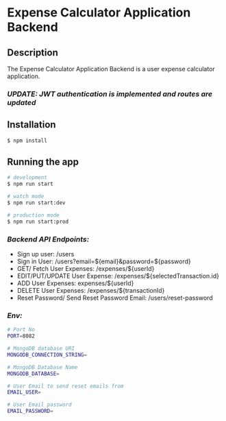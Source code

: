 #  Expense Calculator Application Backend

## Description
The Expense Calculator Application Backend is a user expense calculator application. 

### ***UPDATE: JWT authentication is implemented and routes are updated***



## Installation

```bash
$ npm install
```

## Running the app

```bash
# development
$ npm run start

# watch mode
$ npm run start:dev

# production mode
$ npm run start:prod
```

### ***Backend API Endpoints:***
* Sign up user: /users
* Sign in User: /users?email=${email}&password=${password}
* GET/ Fetch User Expenses: /expenses/${userId}
* EDIT/PUT/UPDATE User Expense: /expenses/${selectedTransaction.id}
* ADD User Expenses: expenses/${userId}
* DELETE User Expenses: /expenses/${transactionId}
* Reset Password/ Send Reset Password Email: /users/reset-password

  
### ***Env:***
```bash
# Port No
PORT=8082

# MongoDB database URI 
MONGODB_CONNECTION_STRING=

# MongoDB Database Name
MONGODB_DATABASE=

# User Email to send reset emails from
EMAIL_USER=

# User Email password
EMAIL_PASSWORD=
```
